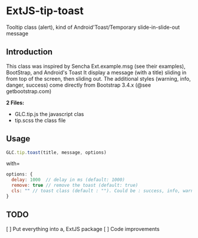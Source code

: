# ExtJS-tip-toast
Tooltip class (alert), kind of Android'Toast/Temporary slide-in-slide-out message

## Introduction
This class was inspired by Sencha Ext.example.msg (see their examples), BootStrap, and Android's Toast
It display a message (with a title) sliding in from top of the screen, then sliding out.
The additional styles (warning, info, danger, success) come directly from Bootstrap 3.4.x (@see getbootstrap.com)

__2 Files:__
- GLC.tip.js  the javascript clas
- tip.scss    the class file

## Usage

```javascript
GLC.tip.toast(title, message, options)
```
with=
```javascript
options: {
  delay: 1000  // delay in ms (default: 1000)
  remove: true // remove the toast (default: true)
  cls: "" // toast class (default : ""). Could be : success, info, warning, danger
}
```

## TODO

[ ] Put everything into a, ExtJS package
[ ] Code improvements
